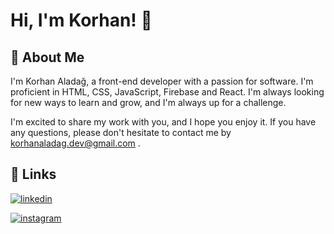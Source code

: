 
# Hi, I'm Korhan! 👋


## 🚀 About Me

I'm Korhan Aladağ, a front-end developer with a passion for software. I'm proficient in HTML, CSS, JavaScript, Firebase and React. I'm always looking for new ways to learn and grow, and I'm always up for a challenge.

I'm excited to share my work with you, and I hope you enjoy it. If you have any questions, please don't hesitate to contact me by korhanaladag.dev@gmail.com .



## 🔗 Links
[![linkedin](https://img.shields.io/badge/linkedin-0A66C2?style=for-the-badge&logo=linkedin&logoColor=white)](https://www.linkedin.com/in/korhan-alada%C4%9F-a94434180)

[![instagram](https://img.shields.io/badge/instagram-e6683c?style=for-the-badge&logo=instagram&logoColor=white)](https://www.instagram.com/korhan_aladag)
